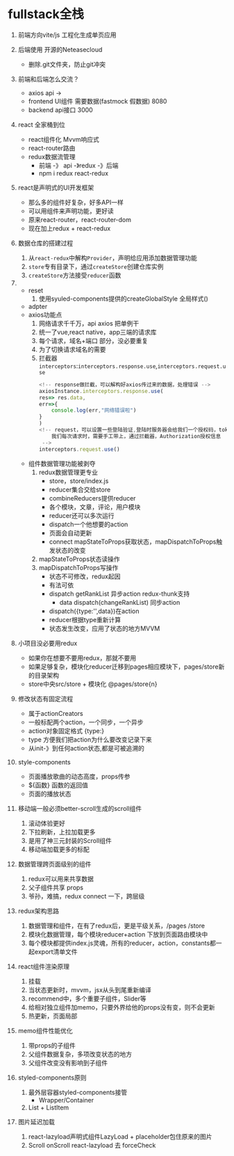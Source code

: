 # fullstack全栈
1. 前端方向vite/js 工程化生成单页应用

2. 后端使用 开源的Neteasecloud
    - 删除.git文件夹，防止git冲突

3. 前端和后端怎么交流？
    - axios api -> 
    - frontend UI组件 需要数据(fastmock 假数据)  8080
    - backend api接口 3000

4. react 全家桶到位
    - react组件化 Mvvm响应式
    - react-router路由
    - redux数据流管理
      - 前端 -》 api -》redux -》后端
      - npm i redux react-redux

5. react是声明式的UI开发框架
    - 那么多的组件好复杂，好多API一样
    - 可以用组件来声明功能，更好读  
    - 原来react-router，react-router-dom
    - 现在加上redux + react-redux

6. 数据仓库的搭建过程
    1. 从`react-redux`中解构`Provider`，声明给应用添加数据管理功能
    2. `store`专有目录下，通过`createStore`创建仓库实例
    3. `createStore`方法接受`reducer`函数

7. - reset
        1. 使用syuled-components提供的createGlobalStyle 全局样式()
   - adpter
   - axios功能点
        1. 网络请求千千万，api axios 把单例干
        2. 统一了vue,react native，app三端的请求库
        3. 每个请求，域名+端口 部分，没必要重复
        4. 为了切换请求域名的需要
        5. 拦截器`interceptors`:`interceptors.response.use`,`interceptors.request.use`
            ```js
            <!-- response做拦截，可以解构好axios传过来的数据，处理错误 -->
            axiosInstance.interceptors.response.use(
            res=> res.data,
            err=>{
                console.log(err,"网络错误啦")
            }
            )
            <!-- request，可以设置一些登陆验证,登陆时服务器会给我们一个授权码，token
                我们每次请求时，需要手工带上，通过拦截器，Authorization授权信息
             -->
            interceptors.request.use()

            ```
    - 组件数据管理功能被剥夺
        1. redux数据管理更专业
            - store，store/index.js
            - reducer集合交给store
            - combineReducers提供reducer
            - 各个模块，文章，评论，用户模块
            - reducer还可以多次运行
            - dispatch一个他想要的action
            - 页面会自动更新
            - connect mapStateToProps获取状态，mapDispatchToProps触发状态的改变
        2. mapStateToProps状态读操作
        3. mapDispatchToProps写操作
            - 状态不可修改，redux起因
            - 有法可依
            - dispatch getRankList 异步action redux-thunk支持
                - data dispatch(changeRankList) 同步action
            - dispatch({type:'',data})在action
            - reducer根据type重新计算
            - 状态发生改变，应用了状态的地方MVVM
            
8. 小项目没必要用redux
    - 如果你在想要不要用redux，那就不要用
    - 如果足够复杂，模块化reducer迁移到pages相应模块下，pages/store新的目录架构
    - store中央src/store + 模块化 @pages/store{n}

9. 修改状态有固定流程
    - 属于actionCreators
    - 一般标配两个action，一个同步，一个异步
    - action对象固定格式 {type:}
    - type 方便我们把action为什么要改变记录下来
    - 从init-》到任何action状态,都是可被追溯的

10. style-components
    - 页面播放歌曲的动态高度，props传参
    - ${函数} 函数的返回值
    - 页面的播放状态

11. 移动端一般必须better-scroll生成的scroll组件
    1. 滚动体验更好
    2. 下拉刷新，上拉加载更多
    3. 是用了神三元封装的Scroll组件
    4. 移动端加载更多的标配

12. 数据管理跨页面级别的组件
    1. redux可以用来共享数据
    2. 父子组件共享 props
    3. 爷孙，难搞，redux connect 一下，跨层级

13. redux架构思路
    1. 数据管理和组件，在有了redux后，更是平级关系，/pages /store
    2. 模块化数据管理，每个模块reducer+action 下放到页面路由模块中
    3. 每个模块都提供index.js灵魂，所有的reducer，action，constants都一起export清单文件
    
14. react组件渲染原理
    1. 挂载
    2. 当状态更新时，mvvm，jsx从头到尾重新编译
    3. recommend中，多个重要子组件，Slider等
    4. 给相对独立组件加memo，只要外界给他的props没有变，则不会更新
    5. 热更新，页面局部

15. memo组件性能优化
    1. 带props的子组件
    2. 父组件数据复杂，多项改变状态的地方
    3. 父组件改变没有影响到子组件

16. styled-components原则
    1. 最外层容器styled-components接管
        - Wrapper/Container
    2. List + ListItem

17. 图片延迟加载
    1. react-lazyload声明式组件LazyLoad + placeholder包住原来的图片
    2. Scroll onScroll react-lazyload 去 forceCheck